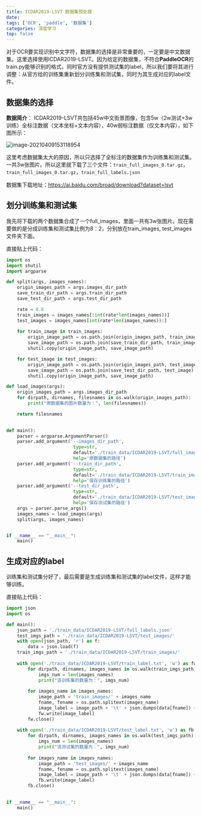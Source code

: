 ```yaml
---
title: ICDAR2019-LSVT 数据集预处理
date: 
tags: ['OCR', 'paddle', '数据集']
categories: 深度学习
top: false
---
```


对于OCR要实现识别中文字符，数据集的选择是非常重要的，一定要是中文数据集。这里选择使用ICDAR2019-LSVT。因为给定的数据集，不符合**PaddleOCR**的train.py能够识别的格式，同时官方没有提供测试集的label，所以我们要将其进行调整：从官方给的训练集重新划分训练集和测试集，同时为其生成对应的label文件。

## 数据集的选择

**数据简介**： ICDAR2019-LSVT共包括45w中文街景图像，包含5w（2w测试+3w训练）全标注数据（文本坐标+文本内容），40w弱标注数据（仅文本内容），如下图所示：

 <!-- more -->

![image-20210409153118954](https://cdn.jsdelivr.net/gh/Miller-em/IMAGS/img/20210409153119.png)

这里考虑数据集太大的原因，所以只选择了全标注的数据集作为训练集和测试集。一共3w张图片。所以这里就下载了三个文件：`train_full_images_0.tar.gz`，`train_full_images_0.tar.gz`，`train_full_labels.json`



数据集下载地址：https://ai.baidu.com/broad/download?dataset=lsvt

## 划分训练集和测试集

我先将下载的两个数据集合成了一个full_images，里面一共有3w张图片。现在需要做的是分成训练集和测试集比例为8：2，分别放在train_images, test_images文件夹下面。

直接贴上代码：

```python
import os
import shutil
import argparse

def split(args, images_names):
    origin_images_path = args.images_dir_path
    save_train_dir_path = args.train_dir_path
    save_test_dir_path = args.test_dir_path

    rate = 0.8
    train_images = images_names[:int(rate*len(images_names))]
    test_images = images_names[int(rate*len(images_names)):]
    
    for train_image in train_images:
        origin_image_path = os.path.join(origin_images_path, train_image)
        save_image_path = os.path.join(save_train_dir_path, train_image)
        shutil.copy(origin_image_path, save_image_path)

    for test_image in test_images:
        origin_image_path = os.path.join(origin_images_path, test_image)
        save_image_path = os.path.join(save_test_dir_path, test_image)
        shutil.copy(origin_image_path, save_image_path)

def load_images(args):
    origin_images_path = args.images_dir_path
    for dirpath, dirnames, filesnames in os.walk(origin_images_path):
        print("原数据集的图片数量为：", len(filesnames))

    return filesnames 
    

def main():
    parser = argparse.ArgumentParser()
    parser.add_argument('--images_dir_path',
                         type=str, 
                         default='./train_data/ICDAR2019-LSVT/full_images/',
                         help='原数据集的路径')
    parser.add_argument('--train_dir_path',
                         type=str, 
                         default='./train_data/ICDAR2019-LSVT/train_images/',
                         help='保存训练集的路径')
    parser.add_argument('--test_dir_path',
                         type=str, 
                         default='./train_data/ICDAR2019-LSVT/test_images/',
                         help='保存测试集的路径')
    args = parser.parse_args()
    images_names = load_images(args)
    split(args, images_names)


if __name__ == "__main__":
    main()
```



## 生成对应的label

训练集和测试集分好了，最后需要是生成训练集和测试集的label文件，这样才能够训练。

直接贴上代码：

```python
import json
import os

def main():
    json_path = './train_data/ICDAR2019-LSVT/full_labels.json'
    test_imgs_path = './train_data/ICDAR2019-LSVT/test_images/'
    with open(json_path, 'r') as f:
        data = json.load(f)
    train_imgs_path = './train_data/ICDAR2019-LSVT/train_images/'
    
    with open('./train_data/ICDAR2019-LSVT/train_label.txt', 'w') as fw:
        for dirpath, dirnames, images_names in os.walk(train_imgs_path):
            imgs_num = len(images_names)
            print("该训练集的数量为：", imgs_num)
        
        for images_name in images_names:
            image_path = 'train_images/' + images_name
            fname, fename = os.path.splitext(images_name)
            image_label = image_path + '\t' + json.dumps(data[fname]) + '\n'
            fw.write(image_label)
        fw.close()
    
    with open('./train_data/ICDAR2019-LSVT/test_label.txt', 'w') as fb:
        for dirpath, dirnames, images_names in os.walk(test_imgs_path):
            imgs_num = len(images_names)
            print("该测试集的数量为：", imgs_num)
        
        for images_name in images_names:
            image_path = 'test_images/' + images_name
            fname, fename = os.path.splitext(images_name)
            image_label = image_path + '\t' + json.dumps(data[fname]) + '\n'
            fb.write(image_label)
        fb.close()
   

if __name__ == "__main__":
    main()
```

